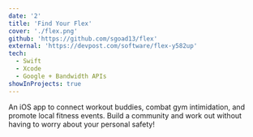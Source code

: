 ```yaml
---
date: '2'
title: 'Find Your Flex'
cover: './flex.png'
github: 'https://github.com/sgoad13/flex'
external: 'https://devpost.com/software/flex-y582up'
tech:
  - Swift
  - Xcode
  - Google + Bandwidth APIs
showInProjects: true
---
```


An iOS app to connect workout buddies, combat gym intimidation, and promote local fitness events. Build a community and work out without having to worry about your personal safety!
